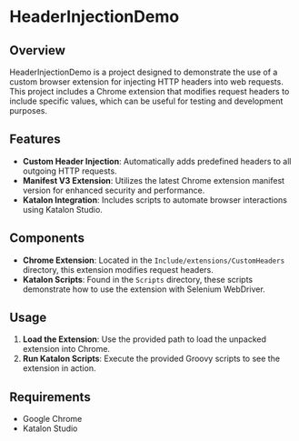 # HeaderInjectionDemo

## Overview

HeaderInjectionDemo is a project designed to demonstrate the use of a custom browser extension for injecting HTTP headers into web requests. This project includes a Chrome extension that modifies request headers to include specific values, which can be useful for testing and development purposes.

## Features

- **Custom Header Injection**: Automatically adds predefined headers to all outgoing HTTP requests.
- **Manifest V3 Extension**: Utilizes the latest Chrome extension manifest version for enhanced security and performance.
- **Katalon Integration**: Includes scripts to automate browser interactions using Katalon Studio.

## Components

- **Chrome Extension**: Located in the `Include/extensions/CustomHeaders` directory, this extension modifies request headers.
- **Katalon Scripts**: Found in the `Scripts` directory, these scripts demonstrate how to use the extension with Selenium WebDriver.

## Usage

1. **Load the Extension**: Use the provided path to load the unpacked extension into Chrome.
2. **Run Katalon Scripts**: Execute the provided Groovy scripts to see the extension in action.

## Requirements

- Google Chrome
- Katalon Studio